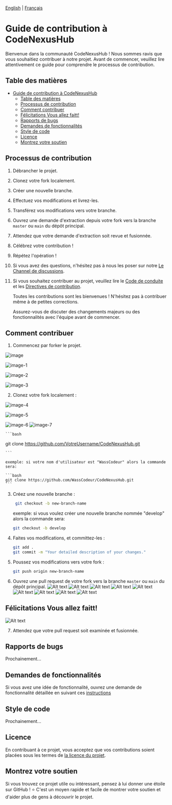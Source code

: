 
[English](CONTRIBUTING.md) | [Français](CONTRIBUTING.fr.md)

# Guide de contribution à CodeNexusHub


Bienvenue dans la communauté CodeNexusHub ! Nous sommes ravis que vous souhaitiez contribuer à notre projet. Avant de commencer, veuillez lire attentivement ce guide pour comprendre le processus de contribution.

## Table des matières
- [Guide de contribution à CodeNexusHub](#guide-de-contribution-à-codenexushub)
  - [Table des matières](#table-des-matières)
  - [Processus de contribution](#processus-de-contribution)
  - [Comment contribuer](#comment-contribuer)
  - [Félicitations Vous allez faitt!](#félicitations-vous-allez-faitt)
  - [Rapports de bugs](#rapports-de-bugs)
  - [Demandes de fonctionnalités](#demandes-de-fonctionnalités)
  - [Style de code](#style-de-code)
  - [Licence](#licence)
  - [Montrez votre soutien](#montrez-votre-soutien)

## Processus de contribution

1. Débrancher le projet.
2. Clonez votre fork localement.
3. Créer une nouvelle branche.
4. Effectuez vos modifications et livrez-les.
5. Transférez vos modifications vers votre branche.
6. Ouvrez une demande d'extraction depuis votre fork vers la branche `master` ou `main` du dépôt principal.
7. Attendez que votre demande d'extraction soit revue et fusionnée.
8. Célébrez votre contribution !
9. Répétez l'opération !
10. Si vous avez des questions, n'hésitez pas à nous les poser sur notre [Le Channel de discussions](https://github.com/orgs/CodeNexusHub/discussions).
11. Si vous souhaitez contribuer au projet, veuillez lire le [Code de conduite](CODE_OF_CONDUCT.md) et les [Directives de contribution](#comment-contribuer).

    Toutes les contributions sont les bienvenues ! N'hésitez pas à contribuer même à de petites corrections.

    Assurez-vous de discuter des changements majeurs ou des fonctionnalités avec l'équipe avant de commencer.

## Comment contribuer

1. Commencez par forker le projet.
   
![image](https://github.com/WassCodeur/CodeNexusHub/assets/100234404/afc5328a-9593-42a4-8f69-03c1ae760524)


![image-1](https://github.com/WassCodeur/CodeNexusHub/assets/100234404/10dd2f86-3c27-480a-8250-192952cf417b)


![image-2](https://github.com/WassCodeur/CodeNexusHub/assets/100234404/7bfcbd9e-d8f4-48b4-ba6b-dd59008c83dc)


![image-3](https://github.com/WassCodeur/CodeNexusHub/assets/100234404/4523a100-3c07-4b15-91ca-7f6ca9bc2ab3)


2. Clonez votre fork localement :
   
![image-4](https://github.com/WassCodeur/CodeNexusHub/assets/100234404/407abb57-0674-4689-9232-9eb12113a1c7)

![image-5](https://github.com/WassCodeur/CodeNexusHub/assets/100234404/d04b153b-098b-4e4f-8a7d-4044412fd4e5)

![image-6](https://github.com/WassCodeur/CodeNexusHub/assets/100234404/40f635d9-45d4-4df9-ba65-7dd22a9cefe8)
![image-7](https://github.com/WassCodeur/CodeNexusHub/assets/100234404/a581f185-ef0b-4140-a59b-79cdf8c4c350)

    ```bash
   git clone https://github.com/VotreUsername/CodeNexusHub.git

    ```

    exemple: si votre nom d'utilisateur est "WassCodeur" alors la commande sera:

    ```bash
    git clone https://github.com/WassCodeur/CodeNexusHub.git
    ```
3. Créez une nouvelle branche :
   ```bash
    git checkout -b new-branch-name

    ```
    exemple: si vous voulez créer une nouvelle branche nommée "develop" alors la commande sera:
    ```bash
    git checkout -b develop
    ```

4. Faites vos modifications, et committez-les :
      ```bash
    git add .
    git commit -m "Your detailed description of your changes."

5. Poussez vos modifications vers votre fork :
    ```bash
    git push origin new-branch-name
    ```

6. Ouvrez une pull request de votre fork vers la branche `master` ou `main` du dépôt principal.
![Alt text](image.png)
![Alt text](image-1.png)
![Alt text](image-2.png)
![Alt text](image-3.png)
![Alt text](image-4.png)
![Alt text](image-5.png)
![Alt text](image-6.png)
![Alt text](image-7.png)
![Alt text](image-8.png)

## Félicitations Vous allez faitt!
![Alt text](image-9.png)

7. Attendez que votre pull request soit examinée et fusionnée.
   

## Rapports de bugs

Prochainement...

## Demandes de fonctionnalités

Si vous avez une idée de fonctionnalité, ouvrez une demande de fonctionnalité détaillée en suivant ces [instructions](ideas/README.md)

## Style de code

Prochainement...

## Licence

En contribuant à ce projet, vous acceptez que vos contributions soient placées sous les termes de [la licence du projet](LICENCE).

## Montrez votre soutien

Si vous trouvez ce projet utile ou intéressant, pensez à lui donner une étoile sur GitHub ! ⭐ C'est un moyen rapide et facile de montrer votre soutien et d'aider plus de gens à découvrir le projet.

